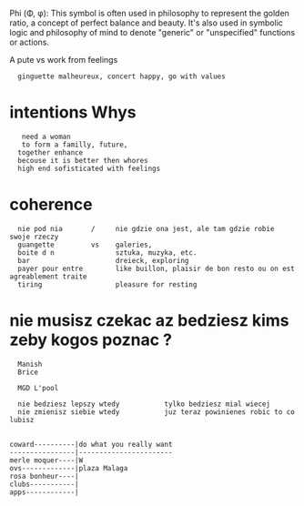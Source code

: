 Phi (Φ, φ): This symbol is often used in philosophy to represent the golden ratio, a concept of perfect balance and beauty. It's also used in symbolic logic and philosophy of mind to denote "generic" or "unspecified" functions or actions.

A
      pute vs work from feelings 
      
      ginguette malheureux, concert happy, go with values

# intentions Whys

       need a woman 
       to form a familly, future, 
      together enhance
      becouse it is better then whores
      high end sofisticated with feelings

# coherence
      nie pod nia       /     nie gdzie ona jest, ale tam gdzie robie swoje rzeczy
      guangette         vs    galeries, 
      boite d n               sztuka, muzyka, etc. 
      bar                     dreieck, exploring 
      payer pour entre        like buillon, plaisir de bon resto ou on est agreablement traite
      tiring                  pleasure for resting


# nie musisz czekac az bedziesz kims zeby kogos poznac ? 
      Manish
      Brice

      MGD L'pool

      nie bedziesz lepszy wtedy           tylko bedziesz mial wiecej 
      nie zmienisz siebie wtedy           juz teraz powinienes robic to co lubisz


## 
    coward----------|do what you really want
    ----------------|-----------------------
    merle moquer----|W
    ovs-------------|plaza Malaga
    rosa bonheur----|
    clubs-----------|
    apps------------|